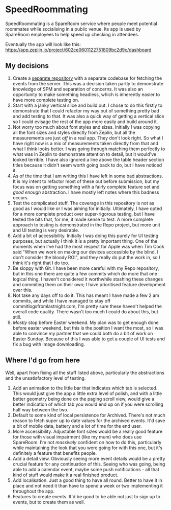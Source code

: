 # SpeedRoommating

SpeedRoommating is a SpareRoom service where people meet potential roommates while socialising in a public venue. Its app is used by SpareRoom employees to help speed up checking in attendees.

Eventually the app will look like this: https://app.zeplin.io/project/602ce0601122751809bc2d9c/dashboard


## My decisions

1. Create a [separate repository](https://github.com/voidstarone/SpareRoomEventRepository) with a separate codebase for fetching the events from the server. 
	This was a decision taken partly to demonstrate knowledge of SPM and separation of concerns. It was also an opportunity to make something headless, which is inherently easier to have more complete testing on.  
2. Start with a janky vertical slice and build out. 
	I chose to do this firstly to demonstrate that I could refactor my way out of something pretty bad and add testing to that. It was also a quick way of getting a vertical slice so I could evisage the rest of the app more easily and build around it.
3. Not worry too much about font styles and sizes.
	Initially I was copying all the font sizes and styles directly from Zeplin, but all the measurements are just _off_ in a real app. They don't look right. So what I have right now is a mix of measurements taken directly from that and what I think looks better. I was going through matching them perfectly to what was in Zeplin to demonstrate attention to detail, but it would've looked terrible. I have also ignored a line above the table header section titles because it didn't seem worth going back to do, but I have noticed it.
4. As of the time that I am writing this I have left in some bad abstractions. 
	It is my intent to refactor most of these out before submission, but my focus was on getting something with a fairly complete feature set and _good enough_ abstraction. I have mostly left notes where this badness occurs.
5. Test the complicated stuff. 
	The coverage in this repository is not as good as I would like or I was aiming for initially. Ultimately, I have opted for a more complete product over super-rigorous testing, but I have tested the bits that, for me, it made sense to test. A more complete approach to testing is demonstrated in the Repo project, but more unit and UI testing is very desirable.
6. Add a bit of accessibility.
	Initially I was doing this purely for UI testing purposes, but actually I think it is a pretty important thing. One of the moments when I've had the most respect for Apple was when Tim Cook said "When we work on making our devices accessible by the blind, I don't consider the bloody ROI", and they really do put the work in, so I think it's right that I do too.
7. Be sloppy with Git.
	I have been more careful with my Repo repository, but in this one there are quite a few commits which do more that one logical thing. I haven't considered it worthwhile stashing these changes and commiting them on their own; I have prioritised feature development over this.
8. Not take any days off to do it.
	This has meant I have made a few 2 am commits, and while I have managed to stay off commitlogsfromlastnight.com, I'm pretty sure these haven't helped the overall code quality. There wasn't too much I could do about this, but still.
9. _Mostly_ stop before Easter weekend.
	My plan was to get enough done before easter weekend, but this is the position I want the most, so I was able to convince my partner that we could both do a bit of work on Easter Sunday. Because of this I was able to get a couple of UI tests and fix a bug with image downloading.
	
## Where I'd go from here

Well, apart from fixing all the stuff listed above, particularly the abstractions and the unsatisfactory level of testing.

1. Add an animation to the little bar that indicates which tab is selected.
	This would just give the app a little extra level of polish, and with a little better geometry being done on the paging scroll view, would give a better indication of which tab you would end up on if you were scrolling half way between the two.
2. Default to some kind of local persistence for Archived.
	There's not much reason to fetch super up to date values for the archived events. It'd save a bit of mobile data, battery and a lot of time for the end user.
3. More accessibility.
	Adjustable font sizes would be a really good feature for those with visual impairment (like my mum) who does use SpareRoom. I'm not _massively_ confident on how to do this, particularly while maintaining the look that you were going for with this one, but it's definitely a feature that benefits people.
4. Add a detail view.
	Obviously seeing more event details would be a pretty crucial feature for any continuation of this. Seeing who was going, being able to add a calendar event, maybe some push notifications - all that kind of stuff would make it a real finished product.
5. Add localisation.
	Just a good thing to have all round. Better to have it in place and not need it than have to spend a week or two implementing it throughout the app.
6. Features to create events.
	It'd be good to be able not just to sign up to events, but to create them as well.
